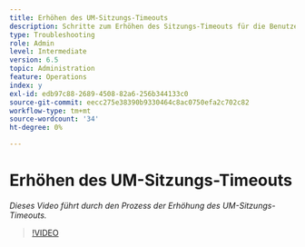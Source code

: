 ```yaml
---
title: Erhöhen des UM-Sitzungs-Timeouts
description: Schritte zum Erhöhen des Sitzungs-Timeouts für die Benutzerverwaltung für einen Benutzer
type: Troubleshooting
role: Admin
level: Intermediate
version: 6.5
topic: Administration
feature: Operations
index: y
exl-id: edb97c88-2689-4508-82a6-256b344133c0
source-git-commit: eecc275e38390b9330464c8ac0750efa2c702c82
workflow-type: tm+mt
source-wordcount: '34'
ht-degree: 0%

---
```



# Erhöhen des UM-Sitzungs-Timeouts

*Dieses Video führt durch den Prozess der Erhöhung des UM-Sitzungs-Timeouts.*

>[!VIDEO](https://video.tv.adobe.com/v/335503?quality=12&learn=on)
